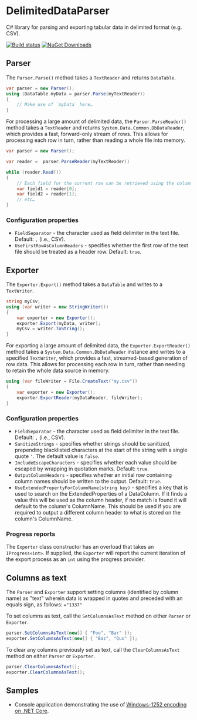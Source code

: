 # DelimitedDataParser

C# library for parsing and exporting tabular data in delimited format (e.g. CSV).

[![Build status](https://ci.appveyor.com/api/projects/status/133w3oawii8m2qap/branch/master?svg=true)](https://ci.appveyor.com/project/EnableSoftware/delimiteddataparser) [![NuGet Downloads](https://buildstats.info/nuget/DelimitedDataParser)](https://www.nuget.org/packages/DelimitedDataParser/)

## Parser

The `Parser.Parse()` method takes a `TextReader` and returns `DataTable`.

```c#
var parser = new Parser();
using (DataTable myData = parser.Parse(myTextReader))
{
	// Make use of `myData` here…
}
```

For processing a large amount of delimited data, the `Parser.ParseReader()` method takes a `TextReader` and returns `System.Data.Common.DbDataReader`, which provides a fast, forward-only stream of rows. This allows for processing each row in turn, rather than reading a whole file into memory.

```c#
var parser = new Parser();

var reader =  parser.ParseReader(myTextReader))

while (reader.Read())
{
	// Each field for the current row can be retrieved using the column index:
	var field1 = reader[0];
	var field2 = reader[1];
	// etc…
}
```

### Configuration properties

* `FieldSeparator` - the character used as field delimiter in the text file. Default: `,` (i.e., CSV).
* `UseFirstRowAsColumnHeaders` - specifies whether the first row of the text file should be treated as a header row. Default: `true`.

## Exporter

The `Exporter.Export()` method takes a `DataTable` and writes to a `TextWriter`.

```c#
string myCsv;
using (var writer = new StringWriter())
{
	var exporter = new Exporter();
    exporter.Export(myData, writer);
    myCsv = writer.ToString();
}
```

For exporting a large amount of delimited data, the `Exporter.ExportReader()` method takes a `System.Data.Common.DbDataReader` instance and writes to a specified `TextWriter`, which provides a fast, streamed-based generation of row data. This allows for processing each row in turn, rather than needing to retain the whole data source in memory.

```c#
using (var fileWriter = File.CreateText("my.csv"))
{
    var exporter = new Exporter();
    exporter.ExportReader(myDataReader, fileWriter);
}
```

### Configuration properties

* `FieldSeparator` - the character used as field delimiter in the text file. Default: `,` (i.e., CSV).
* `SanitizeStrings` - specifies whether strings should be sanitized, prepending blacklisted characters at the start of the string with a single quote `'`. The default value is `false`.
* `IncludeEscapeCharacters` - specifies whether each value should be escaped by wrapping in quotation marks. Default: `true`.
* `OutputColumnHeaders` - specifies whether an initial row containing column names should be written to the output. Default: `true`.
* `UseExtendedPropertyForColumnName(string key)` - specifies a key that is used to search on the ExtendedProperties of a DataColumn. If it finds a value this will be used as the column header, if no match is found it will default to the column's ColumnName. This should be used if you are required to output a different column header to what is stored on the column's ColumnName.

### Progress reports

The `Exporter` class constructor has an overload that takes an `IProgress<int>`. If supplied, the `Exporter` will report the current iteration of the export process as an `int` using the progress provider.

## Columns as text

The `Parser` and `Exporter` support setting columns (identified by column name) as "text" wherein data is wrapped in quotes and preceded with an equals sign, as follows: `="1337"`

To set columns as text, call the `SetColumnsAsText` method on either `Parser` or `Exporter`.

```c#
parser.SetColumnsAsText(new[] { "Foo", "Bar" });
exporter.SetColumnsAsText(new[] { "Baz", "Qux" });
```

To clear any columns previously set as text, call the `ClearColumnsAsText` method on either `Parser` or `Exporter`.

```c#
parser.ClearColumnsAsText();
exporter.ClearColumnsAsText();
```

## Samples

- Console application demonstrating the use of [Windows-1252 encoding on .NET Core](https://github.com/EnableSoftware/DelimitedDataParser/tree/master/samples/NetCoreWindowsEncoding).
